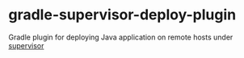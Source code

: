 # gradle-supervisor-deploy-plugin

Gradle plugin for deploying Java application on remote hosts under [supervisor](http://supervisord.org/index.html)
